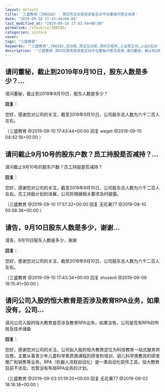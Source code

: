 ```yaml
---
layout: default
title: '三盛教育（300282）- 深交所互动易投资者互动平台董秘问答全收录'
date: "2019-09-10 17:43:44+00:00"
last_modified_at: "2019-09-10 17:43:44+00:00"
permalink: /stock/sz/300282/
categories: szstock
cover: 
tags: "三盛教育"
keywords: '"三盛教育",300282,互动易,深证互动易,深圳交易所,上证易互动,上证e互动'
description: '"三盛教育-深圳交易所投资者互动平台董秘问答全收录,请问董秘，截止到2019年9月10日，股东人数是多少？"'
---
```


## 请问董秘，截止到2019年9月10日，股东人数是多少？...

请问董秘，截止到2019年9月10日，股东人数是多少？

**回复**：

您好，感谢您对公司的关注，截至2019年9月10日，公司股东总人数为六千二百人左右。 

（三盛教育  @2019-09-10 17:43:44+00:00 回复 weget  @2019-09-10 04:42:18+00:00 ）

## 请问截止9月10号的股东户数？员工持股是否减持？...

请问截止9月10号的股东户数？员工持股是否减持？

**回复**：

您好，感谢您对公司的关注，截至2019年9月10日，公司股东总人数为六千二百人左右。员工持股计划的进展，公司将根据相关要求及时披露。 

（三盛教育  @2019-09-10 17:57:32+00:00 回复 无花果77  @2019-09-10 00:58:38+00:00 ）

## 请告，9月10日股东人数是多少，谢谢...

请告，9月10日股东人数是多少，谢谢

**回复**：

您好，感谢您对公司的关注，截至2019年9月10日，公司股东总人数为六千二百人左右。 

（三盛教育  @2019-09-10 17:43:34+00:00 回复 shusenli  @2019-09-09 18:15:41+00:00 ）

## 请问公司入股的恒大教育是否涉及教育RPA业务，如果没有，公司...

请问公司入股的恒大教育是否涉及教育RPA业务，如果没有，公司是否有RPA的布局及技术储备

**回复**：

您好，感谢您对公司的关注。公司拟入股的恒大教育定位为科技教育一站式服务供应商，主要从事青少年儿童科学素质类课程的研发和培训、幼儿科学类教具的研发推广和销售等业务。RPA（机器人流程自动化）是一类自动化软件工具，恒大教育目前不涉及，也暂没有布局RPA业务的计划。 

（三盛教育  @2019-09-03 01:19:20+00:00 回复 无花果77  @2019-09-02 18:16:18+00:00 ）

